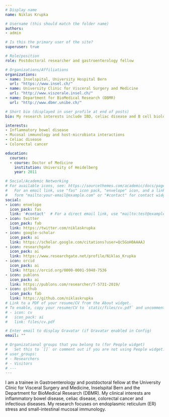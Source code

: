 ```yaml
---
# Display name
name: Niklas Krupka

# Username (this should match the folder name)
authors:
- admin

# Is this the primary user of the site?
superuser: true

# Role/position
role: Postdoctoral researcher and gastroenterology fellow

# Organizations/Affiliations
organizations:
- name: Inselspital, University Hospital Bern
  url: "https://www.insel.ch/"
- name: University Clinic for Visceral Surgery and Medicine
  url: "http://www.viszerale.insel.ch/"
- name: Department for BioMedical Research (DBMR)
  url: "http://www.dbmr.unibe.ch/"

# Short bio (displayed in user profile at end of posts)
bio: My research interests include IBD, celiac disease and B cell biology.

interests:
- Inflammatory bowel disease
- Mucosal immunology and host-microbiota interactions
- Celiac disease
- Colorectal cancer

education:
  courses:
  - course: Doctor of Medicine
    institution: University of Heidelberg
    year: 2011

# Social/Academic Networking
# For available icons, see: https://sourcethemes.com/academic/docs/page-builder/#icons
#   For an email link, use "fas" icon pack, "envelope" icon, and a link in the
#   form "mailto:your-email@example.com" or "#contact" for contact widget.
social:
- icon: envelope
  icon_pack: fas
  link: '#contact'  # For a direct email link, use "mailto:test@example.org".
- icon: twitter
  icon_pack: fab
  link: https://twitter.com/niklaskrupka
- icon: google-scholar
  icon_pack: ai
  link: https://scholar.google.com/citations?user=Qc5GoH0AAAAJ
- icon: researchgate
  icon_pack: ai
  link: https://www.researchgate.net/profile/Niklas_Krupka
- icon: orcid
  icon_pack: ai
  link: https://orcid.org/0000-0001-5948-7536
- icon: publons
  icon_pack: ai
  link: https://publons.com/researcher/T-5731-2019/
- icon: github
  icon_pack: fab
  link: https://github.com/niklaskrupka
# Link to a PDF of your resume/CV from the About widget.
# To enable, copy your resume/CV to `static/files/cv.pdf` and uncomment the lines below.
# - icon: cv
#   icon_pack: ai
#   link: files/cv.pdf

# Enter email to display Gravatar (if Gravatar enabled in Config)
email: ""

# Organizational groups that you belong to (for People widget)
#   Set this to `[]` or comment out if you are not using People widget.
# user_groups:
# - Researchers
# - Visitors
# ---
---
```

I am a trainee in Gastroenterology and postdoctoral fellow at the University Clinic for Visceral Surgery and Medicine, Inselspital Bern and the Department for BioMedical Research (DBMR).  My clinical interests are inflammatory bowel disease, celiac disease, colorectal cancer and infectious diseases. My research focuses on endoplasmic reticulum (ER) stress and small-intestinal mucosal immunology.
